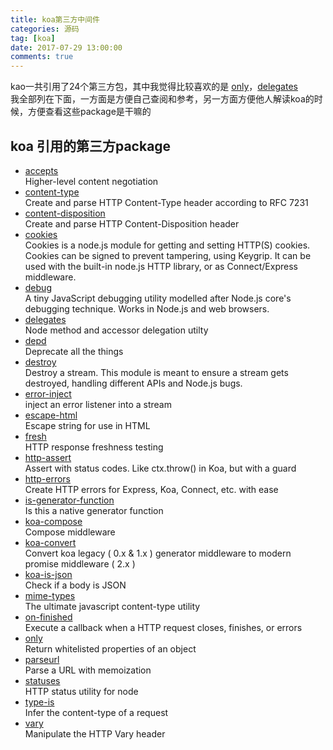 ```yaml
---
title: koa第三方中间件
categories: 源码
tag: [koa]
date: 2017-07-29 13:00:00
comments: true
---
```

kao一共引用了24个第三方包，其中我觉得比较喜欢的是 [only](https://www.npmjs.com/package/only)，[delegates](https://www.npmjs.com/package/delegates)      
我全部列在下面，一方面是方便自己查阅和参考，另一方面方便他人解读koa的时候，方便查看这些package是干嘛的   

## koa 引用的第三方package
* [accepts](https://www.npmjs.com/package/accepts)    
Higher-level content negotiation
* [content-type](https://www.npmjs.com/package/content-type)    
Create and parse HTTP Content-Type header according to RFC 7231
* [content-disposition](https://www.npmjs.com/package/content-disposition)   
Create and parse HTTP Content-Disposition header
* [cookies](https://www.npmjs.com/package/cookies)    
Cookies is a node.js module for getting and setting HTTP(S) cookies. Cookies can be signed to prevent tampering, using Keygrip. It can be used with the built-in node.js HTTP library, or as Connect/Express middleware.    
* [debug](https://www.npmjs.com/package/debug)    
A tiny JavaScript debugging utility modelled after Node.js core's debugging technique. Works in Node.js and web browsers.    
* [delegates](https://www.npmjs.com/package/delegates)    
Node method and accessor delegation utilty
* [depd](https://www.npmjs.com/package/depd)    
Deprecate all the things
* [destroy](https://www.npmjs.com/package/destroy)    
Destroy a stream.
This module is meant to ensure a stream gets destroyed, handling different APIs and Node.js bugs.
* [error-inject](https://www.npmjs.com/package/error-inject)     
inject an error listener into a stream 
* [escape-html](https://www.npmjs.com/package/escape-html)    
Escape string for use in HTML
* [fresh](https://www.npmjs.com/package/fresh)      
HTTP response freshness testing
* [http-assert](https://www.npmjs.com/package/http-assert)    
Assert with status codes. Like ctx.throw() in Koa, but with a guard
* [http-errors](https://www.npmjs.com/package/http-errors)    
Create HTTP errors for Express, Koa, Connect, etc. with ease
* [is-generator-function](https://www.npmjs.com/package/is-generator-function)    
Is this a native generator function
* [koa-compose](https://www.npmjs.com/package/koa-compose)    
Compose middleware
* [koa-convert](https://www.npmjs.com/package/koa-convert)    
Convert koa legacy ( 0.x & 1.x ) generator middleware to modern promise middleware ( 2.x )
* [koa-is-json](https://www.npmjs.com/package/koa-is-json)    
Check if a body is JSON
* [mime-types](https://www.npmjs.com/package/mime-types)    
The ultimate javascript content-type utility
* [on-finished](https://www.npmjs.com/package/on-finished)    
Execute a callback when a HTTP request closes, finishes, or errors
* [only](https://www.npmjs.com/package/only)    
Return whitelisted properties of an object
* [parseurl](https://www.npmjs.com/package/parseurl)    
Parse a URL with memoization
* [statuses](https://www.npmjs.com/package/statuses)    
HTTP status utility for node
* [type-is](https://www.npmjs.com/package/type-is)    
Infer the content-type of a request
* [vary](https://www.npmjs.com/package/vary)    
Manipulate the HTTP Vary header


 
